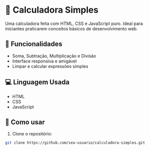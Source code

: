 # 📱 Calculadora Simples

Uma calculadora feita com HTML, CSS e JavaScript puro. Ideal para iniciantes praticarem conceitos básicos de desenvolvimento web.

## 🚀 Funcionalidades

- Soma, Subtração, Multiplicação e Divisão
- Interface responsiva e amigável
- Limpar e calcular expressões simples

## 💻 Linguagem Usada

- HTML
- CSS
- JavaScript

## 🧰 Como usar

1. Clone o repositório:
```bash
git clone https://github.com/seu-usuario/calculadora-simples.git
